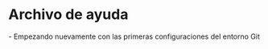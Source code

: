 <h1>Archivo de ayuda</h1>
  - Empezando nuevamente con las primeras configuraciones del entorno Git
